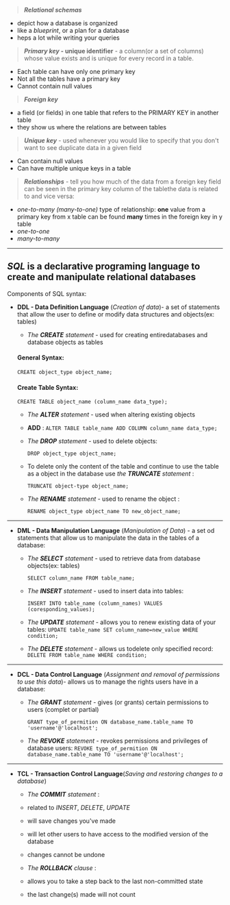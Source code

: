 >***Relational schemas*** 
* depict how a database is organized
* like a *blueprint*, or a plan for a database
* heps a lot while writing your queries

> ***Primary key* - unique identifier**  - a column(or a set of columns) whose value exists and is unique for every record in a table.
 * Each table can have only one primary key
 * Not all the tables have a primary key
 * Cannot contain null values

> ***Foreign key*** 
 * a field (or fields) in one table that refers to the PRIMARY KEY in another table
 * they show us where the relations are between tables

 > ***Unique key*** - used whenever you would like to specify that you don't want to see duplicate data in a given field
 * Can contain null values
 * Can have multiple unique keys in a table

 > ***Relationships*** - tell you how much of the data from a foreign key field can be seen in the primary key column of the tablethe data is related to and vice versa:
* *one-to-many (many-to-one)* type of relationship:  **one** value from a primary key from x table can be found **many** times in the foreign key in y table
* *one-to-one*
* *many-to-many*

---

## *SQL* is a declarative programing language to create and manipulate relational databases

Components of SQL syntax:

* **DDL - Data Definition Language** (*Creation of data*)- a set of statements that allow the user to define or modify data structures and objects(ex: tables)
    * *The **CREATE** statement* - used for creating entiredatabases and database objects as tables

    #### General Syntax:

    `CREATE object_type object_name;`
    
    #### Create Table Syntax:

    `CREATE TABLE object_name (column_name data_type);`

    * *The **ALTER** statement* - used when altering existing objects
     * **ADD** : 
      `ALTER TABLE table_name ADD COLUMN column_name data_type;`
    * *The **DROP** statement* - used to delete objects:

        `DROP object_type object_name;`

    * To delete only the content of the table and continue to use the table as a object in the database use *the **TRUNCATE** statement* :

        `TRUNCATE object-type object_name;`
    * *The **RENAME** statement* - used to rename the object :

        `RENAME object_type object_name TO new_object_name;`

---

* **DML - Data Manipulation Language** (*Manipulation of Data*) - a set od statements that allow us to manipulate the data in the tables of a database:
    * *The **SELECT** statement* - used to retrieve data from database objects(ex: tables)

        `SELECT column_name FROM table_name;`
    * *The **INSERT** statement* - used to insert data into tables:

        `INSERT INTO table_name (column_names) VALUES (coresponding_values);`
    * *The **UPDATE** statement* - allows you to renew existing data of your tables:
        `UPDATE table_name SET column_name=new_value WHERE condition;`
    * *The **DELETE** statement* - allows us todelete only specified record:
        `DELETE FROM table_name WHERE condition;` 
---

* **DCL - Data Control Language** (*Assignment and removal of permissions to use this data*)- allows us to manage the rights users have in a database:
    * *The **GRANT** statement* - gives (or grants) certain permissions to users (complet or partial)

        `GRANT type_of_permition ON database_name.table_name TO 'username'@'localhost';`
    * *The **REVOKE** statement* - revokes permissions and privileges of database users:
        `REVOKE type_of_permition ON database_name.table_name TO 'username'@'localhost';`

---

* **TCL - Transaction Control Language**(*Saving and restoring changes to a database*)
    * *The **COMMIT** statement* :
     * related to *INSERT*, *DELETE*, *UPDATE*
     * will save changes you've made
     * will let other users to have access to the modified version of the database
     * changes cannot be undone

    * *The **ROLLBACK** clause* :
     * allows you to take a step back to the last non-committed state
     * the last change(s) made will not count
